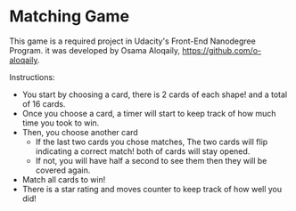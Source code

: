 # Matching Game



This game is a required project in Udacity's Front-End Nanodegree Program.
it was developed by Osama Aloqaily, https://github.com/o-aloqaily.

Instructions:
  - You start by choosing a card, there is 2 cards of each shape! and a total of 16 cards.
  - Once you choose a card, a timer will start to keep track of how much time you took to win.
  - Then, you choose another card
    - If the last two cards you chose matches, The two cards will flip indicating a correct match! both of cards will stay opened.
    - If not, you will have half a second to see them then they will be covered again.
  - Match all cards to win!
  - There is a star rating and moves counter to keep track of how well you did!

